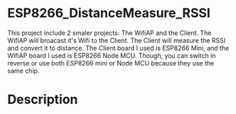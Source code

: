 # ESP8266_DistanceMeasure_RSSI
This project include 2 smaler projects: The WifiAP and the Client. The WifiAP will broacast it's Wifi to the Client. 
The Client will measure the RSSI and convert it to distance.
The Client board I used is ESP8266 Mini, and the WifiAP board I used is ESP8266 Node MCU. 
Though, you can switch in reverse or use both ESP8266 mini or Node MCU because they use the same chip.
# Description
